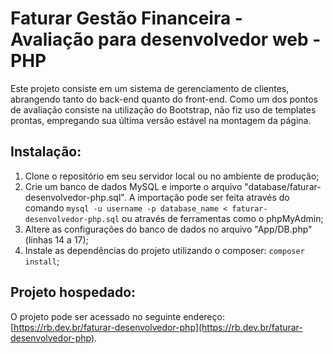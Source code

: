 # Faturar Gestão Financeira - Avaliação para desenvolvedor web - PHP
Este  projeto consiste em um sistema de gerenciamento de clientes, abrangendo tanto do back-end quanto do front-end. Como um dos pontos de avaliação consiste na utilização do Bootstrap, não fiz uso de templates prontas, empregando sua última versão estável na montagem da página.

## Instalação:
1. Clone o repositório em seu servidor local ou no ambiente de produção;
2. Crie um banco de dados MySQL e importe o arquivo "database/faturar-desenvolvedor-php.sql". A importação pode ser feita através do comando `mysql -u username -p database_name < faturar-desenvolvedor-php.sql` ou através de ferramentas como o phpMyAdmin;
3. Altere as configurações do banco de dados no arquivo "App/DB.php" (linhas 14 a 17);
4. Instale as dependências do projeto utilizando o composer: `composer install`;

## Projeto hospedado:
O projeto pode ser acessado no seguinte endereço: [https://rb.dev.br/faturar-desenvolvedor-php](https://rb.dev.br/faturar-desenvolvedor-php).


